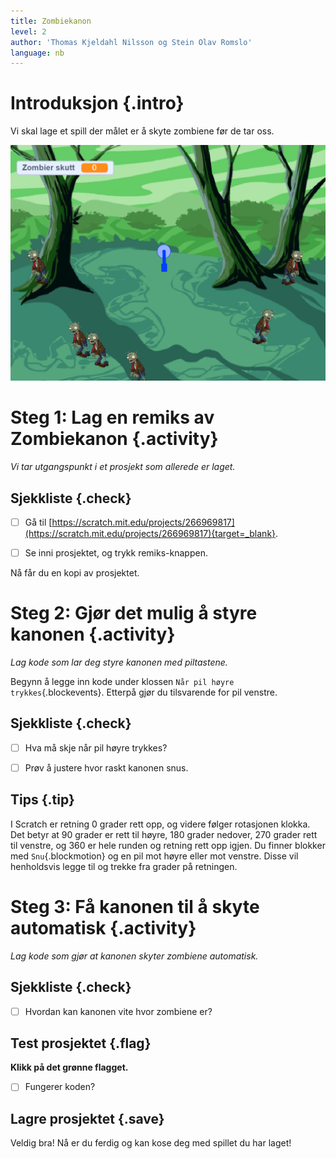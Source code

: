 ```yaml
---
title: Zombiekanon
level: 2
author: 'Thomas Kjeldahl Nilsson og Stein Olav Romslo'
language: nb
---
```



# Introduksjon {.intro}

Vi skal lage et spill der målet er å skyte zombiene før de tar oss.

![Illustrasjon av et ferdig zombiekanon-spill](zombiekanon.png)


# Steg 1: Lag en remiks av Zombiekanon {.activity}

*Vi tar utgangspunkt i et prosjekt som allerede er laget.*

## Sjekkliste {.check}

- [ ] Gå til
  [https://scratch.mit.edu/projects/266969817](https://scratch.mit.edu/projects/266969817){target=_blank}.

- [ ] Se inni prosjektet, og trykk remiks-knappen.

Nå får du en kopi av prosjektet.


# Steg 2: Gjør det mulig å styre kanonen {.activity}

*Lag kode som lar deg styre kanonen med piltastene.*

Begynn å legge inn kode under klossen `Når pil høyre trykkes`{.blockevents}.
Etterpå gjør du tilsvarende for pil venstre.

## Sjekkliste {.check}

- [ ] Hva må skje når pil høyre trykkes?

- [ ] Prøv å justere hvor raskt kanonen snus.

## Tips {.tip}

I Scratch er retning 0 grader rett opp, og videre følger rotasjonen klokka. Det
betyr at 90 grader er rett til høyre, 180 grader nedover, 270 grader rett til
venstre, og 360 er hele runden og retning rett opp igjen. Du finner blokker med
`Snu`{.blockmotion} og en pil mot høyre eller mot venstre. Disse vil henholdsvis
legge til og trekke fra grader på retningen.

# Steg 3: Få kanonen til å skyte automatisk {.activity}

*Lag kode som gjør at kanonen skyter zombiene automatisk.*

## Sjekkliste {.check}

- [ ] Hvordan kan kanonen vite hvor zombiene er?

## Test prosjektet {.flag}

__Klikk på det grønne flagget.__

- [ ]  Fungerer koden?

## Lagre prosjektet {.save}

Veldig bra! Nå er du ferdig og kan kose deg med spillet du har laget!

